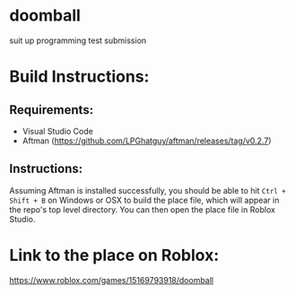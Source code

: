 # doomball
 suit up programming test submission


# Build Instructions:

## Requirements:
- Visual Studio Code
- Aftman (https://github.com/LPGhatguy/aftman/releases/tag/v0.2.7)

## Instructions:
Assuming Aftman is installed successfully, you should be able to hit `Ctrl + Shift + B` on Windows or OSX to build the place file, which will appear in the repo's top level directory.
You can then open the place file in Roblox Studio.

# Link to the place on Roblox:
https://www.roblox.com/games/15169793918/doomball

  
